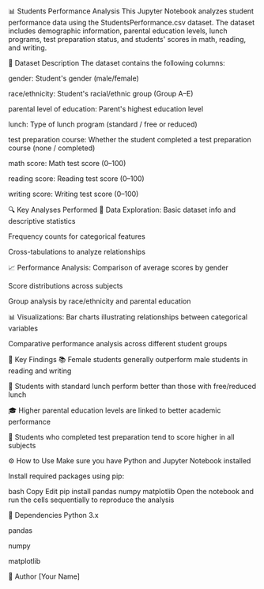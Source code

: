 📊 Students Performance Analysis
This Jupyter Notebook analyzes student performance data using the StudentsPerformance.csv dataset. The dataset includes demographic information, parental education levels, lunch programs, test preparation status, and students' scores in math, reading, and writing.

📁 Dataset Description
The dataset contains the following columns:

gender: Student's gender (male/female)

race/ethnicity: Student's racial/ethnic group (Group A–E)

parental level of education: Parent's highest education level

lunch: Type of lunch program (standard / free or reduced)

test preparation course: Whether the student completed a test preparation course (none / completed)

math score: Math test score (0–100)

reading score: Reading test score (0–100)

writing score: Writing test score (0–100)

🔍 Key Analyses Performed
📌 Data Exploration:
Basic dataset info and descriptive statistics

Frequency counts for categorical features

Cross-tabulations to analyze relationships

📈 Performance Analysis:
Comparison of average scores by gender

Score distributions across subjects

Group analysis by race/ethnicity and parental education

📊 Visualizations:
Bar charts illustrating relationships between categorical variables

Comparative performance analysis across different student groups

🔑 Key Findings
📚 Female students generally outperform male students in reading and writing

🍱 Students with standard lunch perform better than those with free/reduced lunch

🎓 Higher parental education levels are linked to better academic performance

📝 Students who completed test preparation tend to score higher in all subjects

⚙️ How to Use
Make sure you have Python and Jupyter Notebook installed

Install required packages using pip:

bash
Copy
Edit
pip install pandas numpy matplotlib
Open the notebook and run the cells sequentially to reproduce the analysis

🧩 Dependencies
Python 3.x

pandas

numpy

matplotlib

👤 Author
[Your Name]



